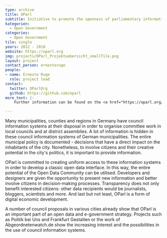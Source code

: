 ```yaml
---
type: archive
title: OParl
subtitle: Initiative to promote the openness of parliamentary information systems
kategorien:
  - Open Government
categories:
  - Open Government
tile: single
years: 2012 - 2018
website: https://oparl.org
img: projects/OParl_Projektuebersicht_smallTile.png
layout: project
contact_person: ernestoruge
people:
- name: Ernesto Ruge
  role: project lead
contact:
  twitter: OParlOrg
  github: https://github.com/oparl
more_text: |-
    Further information can be found on the <a href="https://oparl.org/">website</a> of OParl.

---
```


Many municipalities, counties and regions in Germany have council information systems at their disposal in order to organise committee work in local councils and at district assemblies. A lot of information is hidden in these council information systems of German municipalities. The entire municipal policy is documented - decisions that have a direct impact on the inhabitants of the city. Nonetheless, to involve citizens and their creative potential in the city's politics, it is important to provide information.

OParl is committed to creating uniform access to these information systems in order to develop a classic open data interface. In this way, the entire potential of the Open Data Community can be utilised. Developers and designers are given the opportunity to present new information and better involve citizens in decision-making processes. Transparency does not only benefit interested citizens: other data recipients would be journalists, bloggers, scientists and more. And last but not least, OParl is a form of digital economic development.

A number of council proposals in various cities already show that OParl is an important part of an open data and e-government strategy. Projects such as Politik bei Uns and Frankfurt Gestalten or the work of Abgeordnetenwatch.de show the increasing interest and the possibilities in the use of council information systems.
